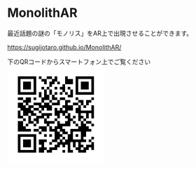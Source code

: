 # MonolithAR

最近話題の謎の「モノリス」をAR上で出現させることができます。

https://sugijotaro.github.io/MonolithAR/

下のQRコードからスマートフォン上でご覧ください
![QRCode](https://github.com/sugijotaro/MonolithAR/blob/master/Images/qr.png)
